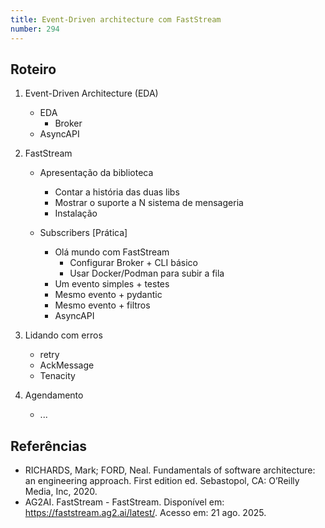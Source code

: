 ```yaml
---
title: Event-Driven architecture com FastStream
number: 294
---
```


## Roteiro

1. Event-Driven Architecture (EDA)
   - EDA
	 - Broker
   - AsyncAPI

2. FastStream

    - Apresentação da biblioteca
	  - Contar a história das duas libs
	  - Mostrar o suporte a N sistema de mensageria
	  - Instalação

    - Subscribers [Prática]
	  - Olá mundo com FastStream
		- Configurar Broker + CLI básico
		- Usar Docker/Podman para subir a fila
	  - Um evento simples + testes
      - Mesmo evento + pydantic
      - Mesmo evento + filtros
	  - AsyncAPI


3. Lidando com erros
   - retry
   - AckMessage
   - Tenacity

4. Agendamento
   - ...


## Referências
- RICHARDS, Mark; FORD, Neal. Fundamentals of software architecture: an engineering approach. First edition ed. Sebastopol, CA: O’Reilly Media, Inc, 2020. 
- AG2AI. FastStream - FastStream. Disponível em: <https://faststream.ag2.ai/latest/>. Acesso em: 21 ago. 2025. 
